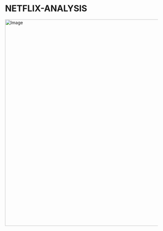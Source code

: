 # NETFLIX-ANALYSIS
<img width="2226" height="678" alt="Image" src="https://github.com/user-attachments/assets/4ea0a08b-dbce-48d6-9ba9-7d8a270e61be" />

